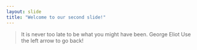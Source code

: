 ```yaml
---
layout: slide
title: "Welcome to our second slide!"
---
```

>It is never too late to be what you might have been.
>George Eliot
Use the left arrow to go back!
